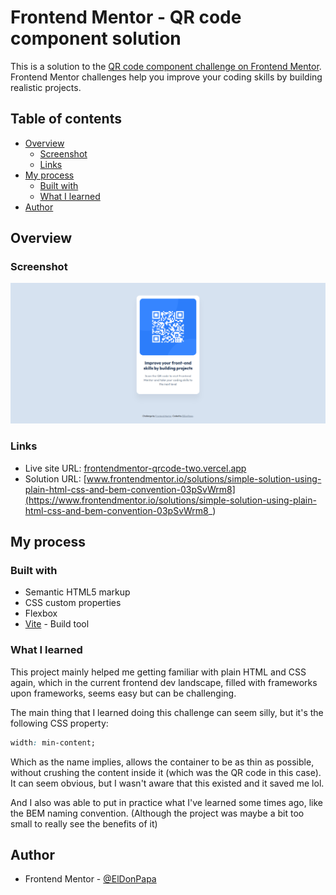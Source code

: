 # Frontend Mentor - QR code component solution

This is a solution to the [QR code component challenge on Frontend Mentor](https://www.frontendmentor.io/challenges/qr-code-component-iux_sIO_H). Frontend Mentor challenges help you improve your coding skills by building realistic projects. 

## Table of contents

- [Overview](#overview)
  - [Screenshot](#screenshot)
  - [Links](#links)
- [My process](#my-process)
  - [Built with](#built-with)
  - [What I learned](#what-i-learned)
- [Author](#author)

## Overview

### Screenshot
![Solution screenshot](./solution.png)
### Links

- Live site URL: [frontendmentor-qrcode-two.vercel.app](https://frontendmentor-qrcode-two.vercel.app/)
- Solution URL: [www.frontendmentor.io/solutions/simple-solution-using-plain-html-css-and-bem-convention-03pSvWrm8](https://www.frontendmentor.io/solutions/simple-solution-using-plain-html-css-and-bem-convention-03pSvWrm8_)

## My process

### Built with

- Semantic HTML5 markup
- CSS custom properties
- Flexbox
- [Vite](https://vite.dev/) - Build tool

### What I learned

This project mainly helped me getting familiar with plain HTML and CSS again, which in the current frontend dev landscape, filled with frameworks upon frameworks, seems easy but can be challenging.

The main thing that I learned doing this challenge can seem silly, but it's the following CSS property:

```css
width: min-content;
```
Which as the name implies, allows the container to be as thin as possible, without crushing the content inside it (which was the QR code in this case). It can seem obvious, but I wasn't aware that this existed and it saved me lol.

And I also was able to put in practice what I've learned some times ago, like the BEM naming convention. (Although the project was maybe a bit too small to really see the benefits of it)
## Author

- Frontend Mentor - [@ElDonPapa](https://www.frontendmentor.io/profile/ElDonPapa)
